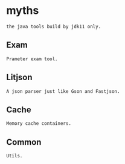 # myths
```
the java tools build by jdk11 only.
```

## Exam
```
Prameter exam tool.
```

## Litjson
```
A json parser just like Gson and Fastjson.
```

## Cache
```
Memory cache containers.
```

## Common
```
Utils.
```
